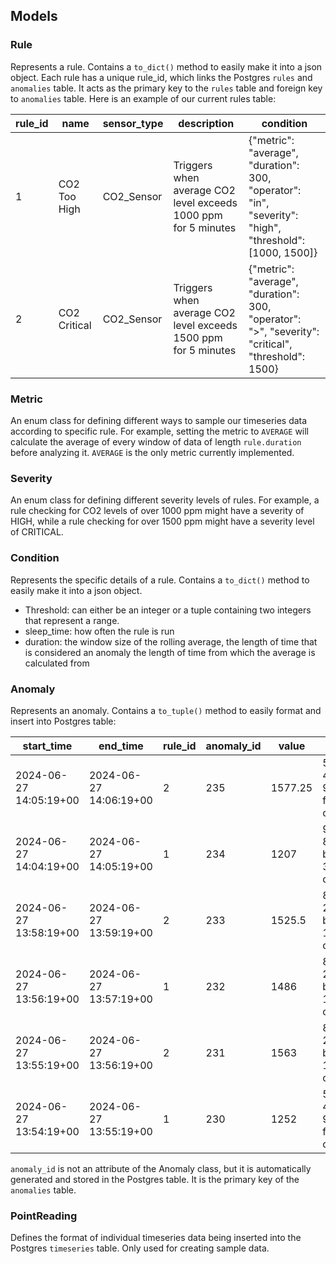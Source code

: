 ## Models

### Rule
Represents a rule. Contains a `to_dict()` method to easily make it into a json object. Each rule has a unique rule_id, which links the Postgres `rules` and `anomalies` table. It acts as the primary key to the `rules` table and foreign key to `anomalies` table. Here is an example of our current rules table: 

rule_id | name         | sensor_type | description                                                    | condition
--------|--------------|-------------|----------------------------------------------------------------|------------------------------------------------------------------------------------------------------
1       | CO2 Too High | CO2_Sensor  | Triggers when average CO2 level exceeds 1000 ppm for 5 minutes | {"metric": "average", "duration": 300, "operator": "in", "severity": "high", "threshold": [1000, 1500]}
2 | CO2 Critical | CO2_Sensor  | Triggers when average CO2 level exceeds 1500 ppm for 5 minutes | {"metric": "average", "duration": 300, "operator": ">", "severity": "critical", "threshold": 1500}

### Metric
An enum class for defining different ways to sample our timeseries data according to specific rule. For example, setting the metric to `AVERAGE` will calculate the average of every window of data of length `rule.duration` before analyzing it. `AVERAGE` is the only metric currently implemented.

### Severity
An enum class for defining different severity levels of rules. For example, a rule checking for CO2 levels of over 1000 ppm might have a severity of HIGH, while a rule checking for over 1500 ppm might have a severity level of CRITICAL.

### Condition
Represents the specific details of a rule. Contains a `to_dict()` method to easily make it into a json object. 
* Threshold: can either be an integer or a tuple containing two integers that represent a range. 
* sleep_time: how often the rule is run
* duration: the window size of the rolling average, the length of time that is considered an anomaly
the length of time from which the average is calculated from 

### Anomaly
Represents an anomaly. Contains a `to_tuple()` method to easily format and insert into Postgres table:

start_time              |        end_time        | rule_id | anomaly_id |  value  |               timeseriesid               
------------------------|------------------------|---------|------------|---------|------------------------------------------
 2024-06-27 14:05:19+00 | 2024-06-27 14:06:19+00 |       2 |        235 | 1577.25 | 5e81563a-42ca-4137-9b36-f423a6f27a73-co2
 2024-06-27 14:04:19+00 | 2024-06-27 14:05:19+00 |       1 |        234 |    1207 | 9cdcab62-892c-46c8-b3d2-3d525512576a-co2
 2024-06-27 13:58:19+00 | 2024-06-27 13:59:19+00 |       2 |        233 |  1525.5 | 8493663d-21bf-4fa7-ba8a-163308655319-co2
 2024-06-27 13:56:19+00 | 2024-06-27 13:57:19+00 |       1 |        232 |    1486 | 8493663d-21bf-4fa7-ba8a-163308655319-co2
 2024-06-27 13:55:19+00 | 2024-06-27 13:56:19+00 |       2 |        231 |    1563 | 8493663d-21bf-4fa7-ba8a-163308655319-co2
 2024-06-27 13:54:19+00 | 2024-06-27 13:55:19+00 |       1 |        230 |    1252 | 5e81563a-42ca-4137-9b36-f423a6f27a73-co2

 `anomaly_id` is not an attribute of the Anomaly class, but it is automatically generated and stored in the Postgres table. It is the primary key of the `anomalies` table.

### PointReading
Defines the format of individual timeseries data being inserted into the Postgres `timeseries` table. Only used for creating sample data.